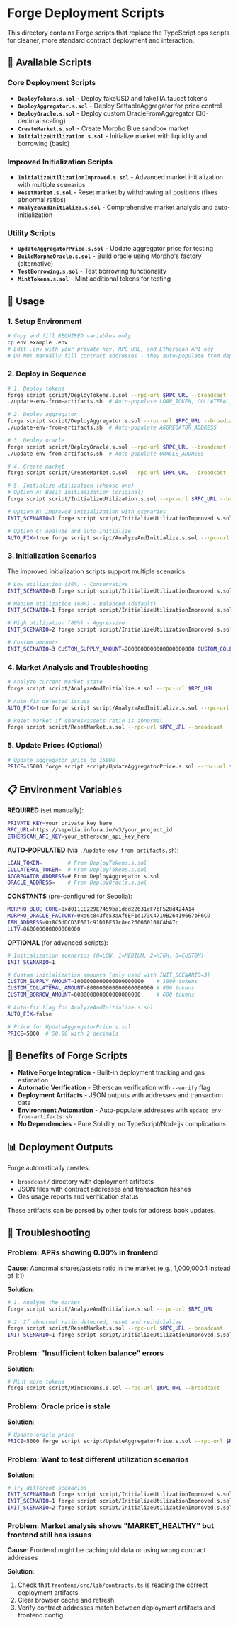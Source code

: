 # Forge Deployment Scripts

This directory contains Forge scripts that replace the TypeScript ops scripts for cleaner, more standard contract deployment and interaction.

## 📁 Available Scripts

### Core Deployment Scripts
- **`DeployTokens.s.sol`** - Deploy fakeUSD and fakeTIA faucet tokens
- **`DeployAggregator.s.sol`** - Deploy SettableAggregator for price control
- **`DeployOracle.s.sol`** - Deploy custom OracleFromAggregator (36-decimal scaling)
- **`CreateMarket.s.sol`** - Create Morpho Blue sandbox market
- **`InitializeUtilization.s.sol`** - Initialize market with liquidity and borrowing (basic)

### Improved Initialization Scripts
- **`InitializeUtilizationImproved.s.sol`** - Advanced market initialization with multiple scenarios
- **`ResetMarket.s.sol`** - Reset market by withdrawing all positions (fixes abnormal ratios)
- **`AnalyzeAndInitialize.s.sol`** - Comprehensive market analysis and auto-initialization

### Utility Scripts
- **`UpdateAggregatorPrice.s.sol`** - Update aggregator price for testing
- **`BuildMorphoOracle.s.sol`** - Build oracle using Morpho's factory (alternative)
- **`TestBorrowing.s.sol`** - Test borrowing functionality
- **`MintTokens.s.sol`** - Mint additional tokens for testing

## 🚀 Usage

### 1. Setup Environment
```bash
# Copy and fill REQUIRED variables only
cp env.example .env
# Edit .env with your private key, RPC URL, and Etherscan API key
# DO NOT manually fill contract addresses - they auto-populate from deployments
```

### 2. Deploy in Sequence
```bash
# 1. Deploy tokens
forge script script/DeployTokens.s.sol --rpc-url $RPC_URL --broadcast --verify
./update-env-from-artifacts.sh  # Auto-populate LOAN_TOKEN, COLLATERAL_TOKEN

# 2. Deploy aggregator  
forge script script/DeployAggregator.s.sol --rpc-url $RPC_URL --broadcast --verify
./update-env-from-artifacts.sh  # Auto-populate AGGREGATOR_ADDRESS

# 3. Deploy oracle
forge script script/DeployOracle.s.sol --rpc-url $RPC_URL --broadcast --verify
./update-env-from-artifacts.sh  # Auto-populate ORACLE_ADDRESS

# 4. Create market
forge script script/CreateMarket.s.sol --rpc-url $RPC_URL --broadcast --verify

# 5. Initialize utilization (choose one)
# Option A: Basic initialization (original)
forge script script/InitializeUtilization.s.sol --rpc-url $RPC_URL --broadcast

# Option B: Improved initialization with scenarios
INIT_SCENARIO=1 forge script script/InitializeUtilizationImproved.s.sol --rpc-url $RPC_URL --broadcast

# Option C: Analyze and auto-initialize
AUTO_FIX=true forge script script/AnalyzeAndInitialize.s.sol --rpc-url $RPC_URL --broadcast
```

### 3. Initialization Scenarios

The improved initialization scripts support multiple scenarios:

```bash
# Low utilization (30%) - Conservative
INIT_SCENARIO=0 forge script script/InitializeUtilizationImproved.s.sol --rpc-url $RPC_URL --broadcast

# Medium utilization (60%) - Balanced (default)
INIT_SCENARIO=1 forge script script/InitializeUtilizationImproved.s.sol --rpc-url $RPC_URL --broadcast

# High utilization (80%) - Aggressive
INIT_SCENARIO=2 forge script script/InitializeUtilizationImproved.s.sol --rpc-url $RPC_URL --broadcast

# Custom amounts
INIT_SCENARIO=3 CUSTOM_SUPPLY_AMOUNT=2000000000000000000000 CUSTOM_COLLATERAL_AMOUNT=1600000000000000000000 CUSTOM_BORROW_AMOUNT=1200000000000000000000 forge script script/InitializeUtilizationImproved.s.sol --rpc-url $RPC_URL --broadcast
```

### 4. Market Analysis and Troubleshooting

```bash
# Analyze current market state
forge script script/AnalyzeAndInitialize.s.sol --rpc-url $RPC_URL

# Auto-fix detected issues
AUTO_FIX=true forge script script/AnalyzeAndInitialize.s.sol --rpc-url $RPC_URL --broadcast

# Reset market if shares/assets ratio is abnormal
forge script script/ResetMarket.s.sol --rpc-url $RPC_URL --broadcast
```

### 5. Update Prices (Optional)
```bash
# Update aggregator price to 15000
PRICE=15000 forge script script/UpdateAggregatorPrice.s.sol --rpc-url $RPC_URL --broadcast
```

## 📋 Environment Variables

**REQUIRED** (set manually):
```bash
PRIVATE_KEY=your_private_key_here
RPC_URL=https://sepolia.infura.io/v3/your_project_id
ETHERSCAN_API_KEY=your_etherscan_api_key_here
```

**AUTO-POPULATED** (via `./update-env-from-artifacts.sh`):
```bash
LOAN_TOKEN=        # From DeployTokens.s.sol
COLLATERAL_TOKEN=  # From DeployTokens.s.sol  
AGGREGATOR_ADDRESS=# From DeployAggregator.s.sol
ORACLE_ADDRESS=    # From DeployOracle.s.sol
```

**CONSTANTS** (pre-configured for Sepolia):
```bash
MORPHO_BLUE_CORE=0xd011EE229E7459ba1ddd22631eF7bF528d424A14
MORPHO_ORACLE_FACTORY=0xa6c843fc53aAf6EF1d173C4710B26419667bF6CD
IRM_ADDRESS=0x8C5dDCD3F601c91D1BF51c8ec26066010ACAbA7c
LLTV=860000000000000000
```

**OPTIONAL** (for advanced scripts):
```bash
# Initialization scenarios (0=LOW, 1=MEDIUM, 2=HIGH, 3=CUSTOM)
INIT_SCENARIO=1

# Custom initialization amounts (only used with INIT_SCENARIO=3)
CUSTOM_SUPPLY_AMOUNT=1000000000000000000000    # 1000 tokens
CUSTOM_COLLATERAL_AMOUNT=800000000000000000000 # 800 tokens  
CUSTOM_BORROW_AMOUNT=600000000000000000000     # 600 tokens

# Auto-fix flag for AnalyzeAndInitialize.s.sol
AUTO_FIX=false

# Price for UpdateAggregatorPrice.s.sol
PRICE=5000  # 50.00 with 2 decimals
```

## 🔧 Benefits of Forge Scripts

- **Native Forge Integration** - Built-in deployment tracking and gas estimation
- **Automatic Verification** - Etherscan verification with `--verify` flag
- **Deployment Artifacts** - JSON outputs with addresses and transaction data
- **Environment Automation** - Auto-populate addresses with `update-env-from-artifacts.sh`
- **No Dependencies** - Pure Solidity, no TypeScript/Node.js complications

## 📊 Deployment Outputs

Forge automatically creates:
- `broadcast/` directory with deployment artifacts
- JSON files with contract addresses and transaction hashes
- Gas usage reports and verification status

These artifacts can be parsed by other tools for address book updates.

## 🔧 Troubleshooting

### Problem: APRs showing 0.00% in frontend

**Cause**: Abnormal shares/assets ratio in the market (e.g., 1,000,000:1 instead of 1:1)

**Solution**:
```bash
# 1. Analyze the market
forge script script/AnalyzeAndInitialize.s.sol --rpc-url $RPC_URL

# 2. If abnormal ratio detected, reset and reinitialize
forge script script/ResetMarket.s.sol --rpc-url $RPC_URL --broadcast
INIT_SCENARIO=1 forge script script/InitializeUtilizationImproved.s.sol --rpc-url $RPC_URL --broadcast
```

### Problem: "Insufficient token balance" errors

**Solution**:
```bash
# Mint more tokens
forge script script/MintTokens.s.sol --rpc-url $RPC_URL --broadcast
```

### Problem: Oracle price is stale

**Solution**:
```bash
# Update oracle price
PRICE=5000 forge script script/UpdateAggregatorPrice.s.sol --rpc-url $RPC_URL --broadcast
```

### Problem: Want to test different utilization scenarios

**Solution**:
```bash
# Try different scenarios
INIT_SCENARIO=0 forge script script/InitializeUtilizationImproved.s.sol --rpc-url $RPC_URL --broadcast  # 30%
INIT_SCENARIO=1 forge script script/InitializeUtilizationImproved.s.sol --rpc-url $RPC_URL --broadcast  # 60%  
INIT_SCENARIO=2 forge script script/InitializeUtilizationImproved.s.sol --rpc-url $RPC_URL --broadcast  # 80%
```

### Problem: Market analysis shows "MARKET_HEALTHY" but frontend still has issues

**Cause**: Frontend might be caching old data or using wrong contract addresses

**Solution**:
1. Check that `frontend/src/lib/contracts.ts` is reading the correct deployment artifacts
2. Clear browser cache and refresh
3. Verify contract addresses match between deployment artifacts and frontend config
